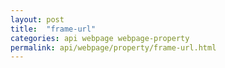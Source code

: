 ```yaml
---
layout: post
title:  "frame-url"
categories: api webpage webpage-property
permalink: api/webpage/property/frame-url.html
---
```


